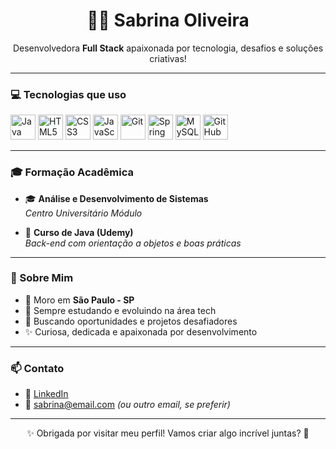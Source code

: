 <h1 align="center">👩‍💻 Sabrina Oliveira</h1>

<p align="center">
  Desenvolvedora <strong>Full Stack</strong> apaixonada por tecnologia, desafios e soluções criativas!
</p>

---

### 💻 Tecnologias que uso

<p align="left">
  <img src="https://cdn.jsdelivr.net/gh/devicons/devicon/icons/java/java-original.svg" alt="Java" width="40" height="40"/>
  <img src="https://cdn.jsdelivr.net/gh/devicons/devicon/icons/html5/html5-original.svg" alt="HTML5" width="40" height="40"/>
  <img src="https://cdn.jsdelivr.net/gh/devicons/devicon/icons/css3/css3-original.svg" alt="CSS3" width="40" height="40"/>
  <img src="https://cdn.jsdelivr.net/gh/devicons/devicon/icons/javascript/javascript-original.svg" alt="JavaScript" width="40" height="40"/>
  <img src="https://cdn.jsdelivr.net/gh/devicons/devicon/icons/git/git-original.svg" alt="Git" width="40" height="40"/>
  <img src="https://cdn.jsdelivr.net/gh/devicons/devicon/icons/spring/spring-original.svg" alt="Spring Boot" width="40" height="40"/>
<img src="https://cdn.jsdelivr.net/gh/devicons/devicon/icons/mysql/mysql-original.svg" alt="MySQL" width="40" height="40"/>
  <img src="https://cdn.jsdelivr.net/gh/devicons/devicon/icons/github/github-original.svg" alt="GitHub" width="40" height="40"/>
</p>

---

### 🎓 Formação Acadêmica

- 🎓 **Análise e Desenvolvimento de Sistemas**  
  *Centro Universitário Módulo*

- 📘 **Curso de Java (Udemy)**  
  *Back-end com orientação a objetos e boas práticas*

---

### 📍 Sobre Mim

- 📌 Moro em **São Paulo - SP**
- 🧠 Sempre estudando e evoluindo na área tech
- 🚀 Buscando oportunidades e projetos desafiadores
- ✨ Curiosa, dedicada e apaixonada por desenvolvimento

---

### 📫 Contato

- 💼 [LinkedIn](https://www.linkedin.com/in/seu-usuario-aqui)
- 📧 sabrina@email.com *(ou outro email, se preferir)*

---

<p align="center">✨ Obrigada por visitar meu perfil! Vamos criar algo incrível juntas? 🚀</p>
